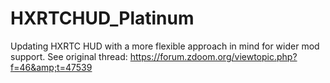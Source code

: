 # HXRTCHUD_Platinum
Updating HXRTC HUD with a more flexible approach in mind for wider mod support. See original thread: https://forum.zdoom.org/viewtopic.php?f=46&amp;t=47539
